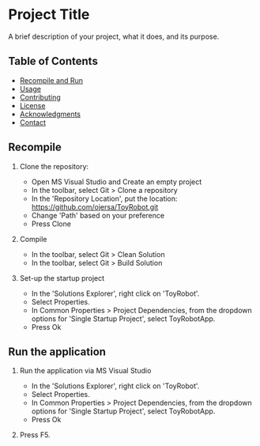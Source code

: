 # Project Title

A brief description of your project, what it does, and its purpose.

## Table of Contents
- [Recompile and Run](recompile-and-run)
- [Usage](#usage)
- [Contributing](#contributing)
- [License](#license)
- [Acknowledgments](#acknowledgments)
- [Contact](#contact)

## Recompile
1. Clone the repository:
   * Open MS Visual Studio and Create an empty project
   * In the toolbar, select Git > Clone a repository
   * In the 'Repository Location', put the location:
       https://github.com/ojersa/ToyRobot.git
   * Change 'Path' based on your preference
   * Press Clone

2. Compile
   * In the toolbar, select Git > Clean Solution
   * In the toolbar, select Git > Build Solution

3. Set-up the startup project
   * In the 'Solutions Explorer', right click on 'ToyRobot'.
   * Select Properties.
   * In Common Properties > Project Dependencies, from the dropdown options for 'Single Startup Project', select ToyRobotApp.
   * Press Ok

## Run the application
1. Run the application via MS Visual Studio
   * In the 'Solutions Explorer', right click on 'ToyRobot'.
   * Select Properties.
   * In Common Properties > Project Dependencies, from the dropdown options for 'Single Startup Project', select ToyRobotApp.
   * Press Ok

2. Press F5.
   

